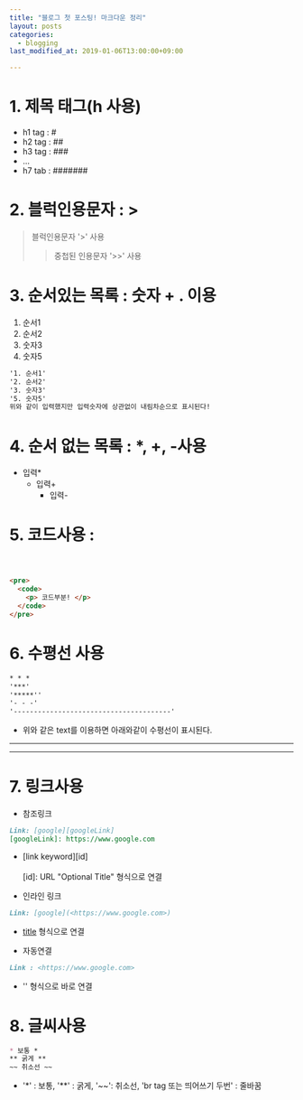```yaml
---
title: "블로그 첫 포스팅! 마크다운 정리"
layout: posts
categories:
  - blogging
last_modified_at: 2019-01-06T13:00:00+09:00

---
```


# 1. 제목 태그(h 사용)
  - h1 tag : #
  - h2 tag : ##
  - h3 tag : ###
  - ...
  - h7 tab : #######

# 2. 블럭인용문자 : >
> 블럭인용문자 '>' 사용
>> 중첩된 인용문자 '>>' 사용

# 3. 순서있는 목록 : 숫자 + . 이용
1. 순서1
2. 순서2
3. 숫자3
5. 숫자5


``` markdown
'1. 순서1'
'2. 순서2'
'3. 숫자3'
'5. 숫자5'  
위와 같이 입력했지만 입력숫자에 상관없이 내림차순으로 표시된다!
```

# 4. 순서 없는 목록 : *, +, -사용
* 입력*
  + 입력+
    - 입력-

# 5. 코드사용 : <pre><code></code></pre>
```markdown
<pre>
  <code>
    <p> 코드부분! </p>
  </code>
</pre>
```

# 6. 수평선 사용
  ``` markdown
  * * *
  '***'
  '*****''
  '- - -'
  '---------------------------------------'  
  ```
- 위와 같은 text를 이용하면 아래와같이 수평선이 표시된다.

* * *
***

# 7. 링크사용
* 참조링크 <br>
``` markdown
Link: [google][googleLink]
[googleLink]: https://www.google.com
```
- [link keyword][id] <br>  
  [id]: URL "Optional Title" 형식으로 연결

* 인라인 링크<br>
``` markdown
Link: [google](<https://www.google.com>)
```
- [title]('<link>') 형식으로 연결

* 자동연결<br>
``` markdown
Link : <https://www.google.com>
```
- '<link>' 형식으로 바로 연결

# 8. 글씨사용
``` markdown
* 보통 *
** 굵게 **   
~~ 취소선 ~~
```
- '*' : 보통, '**' : 굵게, '~~': 취소선, 'br tag 또는 띄어쓰기 두번' : 줄바꿈
